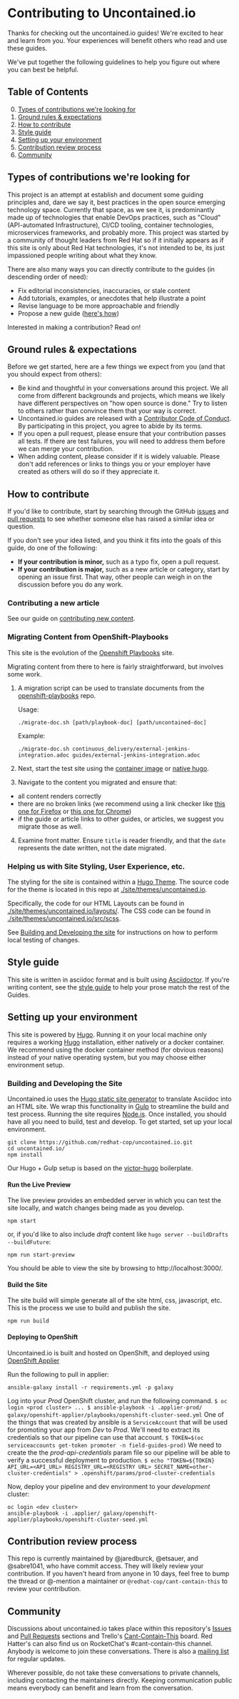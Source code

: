 # Contributing to Uncontained.io

Thanks for checking out the uncontained.io guides! We're excited to hear and learn from you. Your experiences will benefit others who read and use these guides.

We've put together the following guidelines to help you figure out where you can best be helpful.

## Table of Contents

0. [Types of contributions we're looking for](#types-of-contributions-were-looking-for)
0. [Ground rules & expectations](#ground-rules--expectations)
0. [How to contribute](#how-to-contribute)
0. [Style guide](#style-guide)
0. [Setting up your environment](#setting-up-your-environment)
0. [Contribution review process](#contribution-review-process)
0. [Community](#community)

## Types of contributions we're looking for
This project is an attempt at establish and document some guiding principles and, dare we say it, best practices in the open source emerging technology space. Currently that space, as we see it, is predominantly made up of technologies that enable DevOps practices, such as "Cloud" (API-automated Infrastructure), CI/CD tooling, container technologies, microservices frameworks, and probably more. This project was started by a community of thought leaders from Red Hat so if it initially appears as if this site is only about Red Hat technologies, it's not intended to be, its just impassioned people writing about what they know.

There are also many ways you can directly contribute to the guides (in descending order of need):

* Fix editorial inconsistencies, inaccuracies, or stale content
* Add tutorials, examples, or anecdotes that help illustrate a point
* Revise language to be more approachable and friendly
* Propose a new guide ([here's how](./docs/new_guides.md))

Interested in making a contribution? Read on!

## Ground rules & expectations

Before we get started, here are a few things we expect from you (and that you should expect from others):

* Be kind and thoughtful in your conversations around this project. We all come from different backgrounds and projects, which means we likely have different perspectives on "how open source is done." Try to listen to others rather than convince them that your way is correct.
* Uncontained.io guides are released with a [Contributor Code of Conduct](./CODE_OF_CONDUCT.md). By participating in this project, you agree to abide by its terms.
* If you open a pull request, please ensure that your contribution passes all tests. If there are test failures, you will need to address them before we can merge your contribution.
* When adding content, please consider if it is widely valuable. Please don't add references or links to things you or your employer have created as others will do so if they appreciate it.

## How to contribute

If you'd like to contribute, start by searching through the GitHub [issues](https://github.com/redhat-cop/uncontained.io/issues) and [pull requests](https://github.com/redhat-cop/uncontained.io/pulls) to see whether someone else has raised a similar idea or question.

If you don't see your idea listed, and you think it fits into the goals of this guide, do one of the following:
* **If your contribution is minor,** such as a typo fix, open a pull request.
* **If your contribution is major,** such as a new article or category, start by opening an issue first. That way, other people can weigh in on the discussion before you do any work.

### Contributing a new article

See our guide on [contributing new content](./docs/new_articles.md).

### Migrating Content from OpenShift-Playbooks

This site is the evolution of the [Openshift Playbooks](https://github.com/redhat-cop/openshift-playbooks) site.

Migrating content from there to here is fairly straightforward, but involves some work.

1. A migration script can be used to translate documents from the [openshift-playbooks](https://github.com/redhat-cop/openshift-playbooks) repo.

    Usage:
    ```
    ./migrate-doc.sh [path/playbook-doc] [path/uncontained-doc]
    ```

    Example:
    ```
    ./migrate-doc.sh continuous_delivery/external-jenkins-integration.adoc guides/external-jenkins-integration.adoc
    ```
2. Next, start the test site using the [container image](#containerized-hugo-environment-quickstart-guide) or [native hugo](#native-hugo-environment-quickstart-guide).
3. Navigate to the content you migrated and ensure that:
  * all content renders correctly
  * there are no broken links (we recommend using a link checker like [this one for Firefox](https://addons.mozilla.org/en-US/firefox/addon/linkchecker/) or [this one for Chrome](https://chrome.google.com/webstore/detail/broken-link-checker/nibppfobembgfmejpjaaeocbogeonhch?hl=en))
  * if the guide or article links to other guides, or articles, we suggest you migrate those as well.
4. Examine front matter. Ensure `title` is reader friendly, and that the `date` represents the date written, not the date migrated.

### Helping us with Site Styling, User Experience, etc.

The styling for the site is contained within a [Hugo Theme](https://gohugo.io/themes/). The source code for the theme is located in this repo at [./site/themes/uncontained.io](./site/themes/uncontained.io).

Specifically, the code for our HTML Layouts can be found in [./site/themes/uncontained.io/layouts/](./site/themes/uncontained.io/layouts/). The CSS code can be found in [./site/themes/uncontained.io/src/scss](./site/themes/uncontained.io/src/scss/).

See [Building and Developing the site](#building-and-developing-the-site) for instructions on how to perform local testing of changes.

## Style guide

This site is written in asciidoc format and is built using [Asciidoctor](https://asciidoctor.org/). If you're writing content, see the [style guide](./docs/style_guide.adoc) to help your prose match the rest of the Guides.

## Setting up your environment

This site is powered by [Hugo](https://gohugo.io/). Running it on your local machine only requires a working [Hugo](https://gohugo.io/getting-started/installing) installation, either natively or a docker container. We recommend using the docker container method (for obvious reasons) instead of your native operating system, but you may choose either environment setup.

### Building and Developing the Site

Uncontained.io uses the [Hugo static site generator](https://gohugo.io/) to translate Asciidoc into an HTML site. We wrap this functionality in [Gulp](https://gulpjs.com/) to streamline the build and test process. Running the site requires [Node.js](https://nodejs.org/). Once installed, you should have all you need to build, test and develop. To get started, set up your local environment.

```
git clone https://github.com/redhat-cop/uncontained.io.git
cd uncontained.io/
npm install
```

Our Hugo + Gulp setup is based on the [victor-hugo](https://github.com/netlify/victor-hugo) boilerplate.

#### Run the Live Preview

The live preview provides an embedded server in which you can test the site locally, and watch changes being made as you develop.

```
npm start
```

or, if you'd like to also include _draft_ content like `hugo server --buildDrafts --buildFuture`:

```
npm run start-preview
```

You should be able to view the site by browsing to http://localhost:3000/.

#### Build the Site

The site build will simple generate all of the site html, css, javascript, etc. This is the process we use to build and publish the site.

```
npm run build
```

#### Deploying to OpenShift

Uncontained.io is built and hosted on OpenShift, and deployed using [OpenShift Applier](https://github.com/redhat-cop/openshift-applier)

Run the following to pull in applier:

```
ansible-galaxy install -r requirements.yml -p galaxy
```

Log into your _Prod_ OpenShift cluster, and run the following command.
    ```
    $ oc login <prod cluster>
    ...
    $ ansible-playbook -i .applier-prod/ galaxy/openshift-applier/playbooks/openshift-cluster-seed.yml
    ```
One of the things that was created by ansible is a `ServiceAccount` that will be used for promoting your app from _Dev_ to _Prod_. We'll need to extract its credentials so that our pipeline can use that account.
    ```
    $ TOKEN=$(oc serviceaccounts get-token promoter -n field-guides-prod)
    ```
We need to create the the *prod-api-credentials* param file so our pipeline will be able to verify a successful deployment to production.
    ```
    $ echo "TOKEN=${TOKEN}
    API_URL=<API_URL>
    REGISTRY_URL=<REGISTRY URL>
    SECRET_NAME=other-cluster-credentials" > .openshift/params/prod-cluster-credentials
    ```

Now, deploy your pipeline and dev environment to your _development_ cluster:

```
oc login <dev cluster>
ansible-playbook -i .applier/ galaxy/openshift-applier/playbooks/openshift-cluster-seed.yml
```

## Contribution review process

This repo is currently maintained by @jaredburck, @etsauer, and @sabre1041, who have commit access. They will likely review your contribution. If you haven't heard from anyone in 10 days, feel free to bump the thread or @-mention a maintainer or `@redhat-cop/cant-contain-this` to review your contribution.

## Community

Discussions about uncontained.io takes place within this repository's [Issues](https://github.com/redhat-cop/uncontained.io/issues) and [Pull Requests](https://github.com/redhat-cop/uncontained.io/pulls) sections and Trello's [Cant-Contain-This](https://trello.com/b/JMaxIjCy/cant-contain-this) board. Red Hatter's can also find us on RocketChat's #cant-contain-this channel. Anybody is welcome to join these conversations. There is also a [mailing list](http://uncontained.io/) for regular updates.

Wherever possible, do not take these conversations to private channels, including contacting the maintainers directly. Keeping communication public means everybody can benefit and learn from the conversation.

